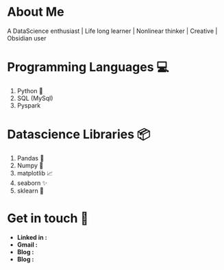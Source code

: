 # About Me
A DataScience enthusiast | Life long learner | Nonlinear thinker | Creative | Obsidian user

# Programming Languages 💻
1. Python 🐍
2. SQL (MySql)
3. Pyspark 
# Datascience Libraries 📦 
1. Pandas 🐼
2. Numpy 🧮
3. matplotlib 📈
4. seaborn  ✨
5. sklearn 🤖

# Get in touch 🤝
* <b>Linked in :</b> 
* <b>Gmail :</b>
* <b> Blog : </b>
* <b> Blog : </b>
